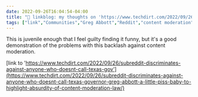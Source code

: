 ```yaml
---
date: 2022-09-26T16:04:54-04:00
title: "🔗 linkblog: my thoughts on 'https://www.techdirt.com/2022/09/26/subreddit-discriminates-against-anyone-who-doesnt-call-texas-gov'"
tags: ["link","Communities","Greg Abbott","Reddit","content moderation"]
---
```

This is juvenile enough that I feel guilty finding it funny, but it's a good demonstration of the problems with this backlash against content moderation.
 

[link to 'https://www.techdirt.com/2022/09/26/subreddit-discriminates-against-anyone-who-doesnt-call-texas-gov'](https://www.techdirt.com/2022/09/26/subreddit-discriminates-against-anyone-who-doesnt-call-texas-governor-greg-abbott-a-little-piss-baby-to-highlight-absurdity-of-content-moderation-law/)
